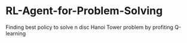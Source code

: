# RL-Agent-for-Problem-Solving
Finding best policy to solve n disc Hanoi Tower problem by profiting Q-learning 
